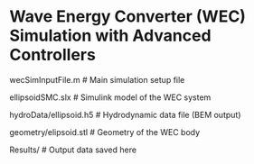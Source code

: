 # Wave Energy Converter (WEC) Simulation with Advanced Controllers
wecSimInputFile.m          # Main simulation setup file

ellipsoidSMC.slx           # Simulink model of the WEC system

hydroData/ellipsoid.h5           # Hydrodynamic data file (BEM output)

geometry/elipsoid.stl           # Geometry of the WEC body

Results/                   # Output data saved here      
